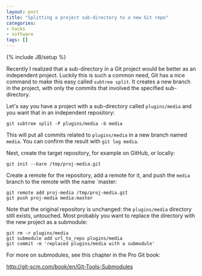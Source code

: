 ```yaml
---
layout: post
title: "Splitting a project sub-directory to a new Git repo"
categories:
- hacks
- software
tags: []
---
```

{% include JB/setup %}

Recently I realized that a sub-directory in a Git project
would be better as an independent project.
Luckily this is such a common need,
Git has a nice command to make this easy called `subtree split`.
It creates a new branch in the project,
with only the commits that involved the specified sub-directory.

Let's say you have a project with a sub-directory called `plugins/media` and you want that in an independent repository:

    git subtree split -P plugins/media -b media

This will put all commits related to `plugins/media` in a new branch named `media`. You can confirm the result with `git log media`.

Next, create the target repository, for example on GitHub,
or locally:

    git init --bare /tmp/proj-media.git

Create a remote for the repository,
add a remote for it,
and push the `media` branch to the remote with the name `master:

    git remote add proj-media /tmp/proj-media.git
    git push proj-media media:master

Note that the original repository is unchanged:
the `plugins/media` directory still exists, untouched.
Most probably you want to replace the directory with the new project as a submodule:

    git rm -r plugins/media
    git submodule add url_to_repo plugins/media
    git commit -m 'replaced plugins/media with a submodule'

For more on submodules, see this chapter in the Pro Git book:

http://git-scm.com/book/en/Git-Tools-Submodules

